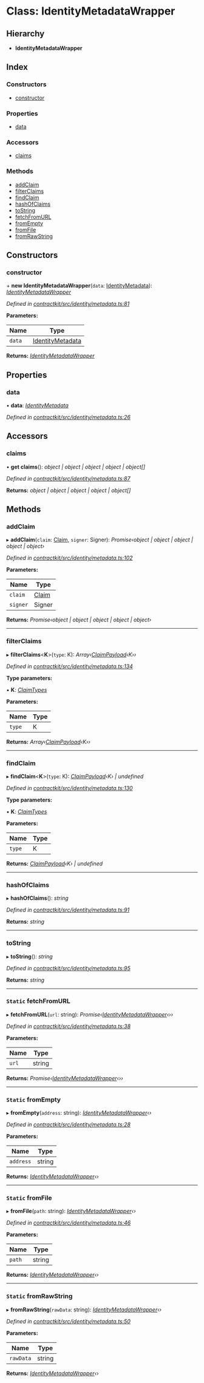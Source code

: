 # Class: IdentityMetadataWrapper

## Hierarchy

* **IdentityMetadataWrapper**

## Index

### Constructors

* [constructor](_identity_metadata_.identitymetadatawrapper.md#constructor)

### Properties

* [data](_identity_metadata_.identitymetadatawrapper.md#data)

### Accessors

* [claims](_identity_metadata_.identitymetadatawrapper.md#claims)

### Methods

* [addClaim](_identity_metadata_.identitymetadatawrapper.md#addclaim)
* [filterClaims](_identity_metadata_.identitymetadatawrapper.md#filterclaims)
* [findClaim](_identity_metadata_.identitymetadatawrapper.md#findclaim)
* [hashOfClaims](_identity_metadata_.identitymetadatawrapper.md#hashofclaims)
* [toString](_identity_metadata_.identitymetadatawrapper.md#tostring)
* [fetchFromURL](_identity_metadata_.identitymetadatawrapper.md#static-fetchfromurl)
* [fromEmpty](_identity_metadata_.identitymetadatawrapper.md#static-fromempty)
* [fromFile](_identity_metadata_.identitymetadatawrapper.md#static-fromfile)
* [fromRawString](_identity_metadata_.identitymetadatawrapper.md#static-fromrawstring)

## Constructors

###  constructor

\+ **new IdentityMetadataWrapper**(`data`: [IdentityMetadata](../modules/_identity_metadata_.md#identitymetadata)): *[IdentityMetadataWrapper](_identity_metadata_.identitymetadatawrapper.md)*

*Defined in [contractkit/src/identity/metadata.ts:81](https://github.com/celo-org/celo-monorepo/blob/master/packages/contractkit/src/identity/metadata.ts#L81)*

**Parameters:**

Name | Type |
------ | ------ |
`data` | [IdentityMetadata](../modules/_identity_metadata_.md#identitymetadata) |

**Returns:** *[IdentityMetadataWrapper](_identity_metadata_.identitymetadatawrapper.md)*

## Properties

###  data

• **data**: *[IdentityMetadata](../modules/_identity_metadata_.md#identitymetadata)*

*Defined in [contractkit/src/identity/metadata.ts:26](https://github.com/celo-org/celo-monorepo/blob/master/packages/contractkit/src/identity/metadata.ts#L26)*

## Accessors

###  claims

• **get claims**(): *object | object | object | object | object[]*

*Defined in [contractkit/src/identity/metadata.ts:87](https://github.com/celo-org/celo-monorepo/blob/master/packages/contractkit/src/identity/metadata.ts#L87)*

**Returns:** *object | object | object | object | object[]*

## Methods

###  addClaim

▸ **addClaim**(`claim`: [Claim](../modules/_identity_claims_claim_.md#claim), `signer`: Signer): *Promise‹object | object | object | object | object›*

*Defined in [contractkit/src/identity/metadata.ts:102](https://github.com/celo-org/celo-monorepo/blob/master/packages/contractkit/src/identity/metadata.ts#L102)*

**Parameters:**

Name | Type |
------ | ------ |
`claim` | [Claim](../modules/_identity_claims_claim_.md#claim) |
`signer` | Signer |

**Returns:** *Promise‹object | object | object | object | object›*

___

###  filterClaims

▸ **filterClaims**<**K**>(`type`: K): *Array‹[ClaimPayload](../modules/_identity_claims_claim_.md#claimpayload)‹K››*

*Defined in [contractkit/src/identity/metadata.ts:134](https://github.com/celo-org/celo-monorepo/blob/master/packages/contractkit/src/identity/metadata.ts#L134)*

**Type parameters:**

▪ **K**: *[ClaimTypes](../enums/_identity_claims_types_.claimtypes.md)*

**Parameters:**

Name | Type |
------ | ------ |
`type` | K |

**Returns:** *Array‹[ClaimPayload](../modules/_identity_claims_claim_.md#claimpayload)‹K››*

___

###  findClaim

▸ **findClaim**<**K**>(`type`: K): *[ClaimPayload](../modules/_identity_claims_claim_.md#claimpayload)‹K› | undefined*

*Defined in [contractkit/src/identity/metadata.ts:130](https://github.com/celo-org/celo-monorepo/blob/master/packages/contractkit/src/identity/metadata.ts#L130)*

**Type parameters:**

▪ **K**: *[ClaimTypes](../enums/_identity_claims_types_.claimtypes.md)*

**Parameters:**

Name | Type |
------ | ------ |
`type` | K |

**Returns:** *[ClaimPayload](../modules/_identity_claims_claim_.md#claimpayload)‹K› | undefined*

___

###  hashOfClaims

▸ **hashOfClaims**(): *string*

*Defined in [contractkit/src/identity/metadata.ts:91](https://github.com/celo-org/celo-monorepo/blob/master/packages/contractkit/src/identity/metadata.ts#L91)*

**Returns:** *string*

___

###  toString

▸ **toString**(): *string*

*Defined in [contractkit/src/identity/metadata.ts:95](https://github.com/celo-org/celo-monorepo/blob/master/packages/contractkit/src/identity/metadata.ts#L95)*

**Returns:** *string*

___

### `Static` fetchFromURL

▸ **fetchFromURL**(`url`: string): *Promise‹[IdentityMetadataWrapper](_identity_metadata_.identitymetadatawrapper.md)‹››*

*Defined in [contractkit/src/identity/metadata.ts:38](https://github.com/celo-org/celo-monorepo/blob/master/packages/contractkit/src/identity/metadata.ts#L38)*

**Parameters:**

Name | Type |
------ | ------ |
`url` | string |

**Returns:** *Promise‹[IdentityMetadataWrapper](_identity_metadata_.identitymetadatawrapper.md)‹››*

___

### `Static` fromEmpty

▸ **fromEmpty**(`address`: string): *[IdentityMetadataWrapper](_identity_metadata_.identitymetadatawrapper.md)‹›*

*Defined in [contractkit/src/identity/metadata.ts:28](https://github.com/celo-org/celo-monorepo/blob/master/packages/contractkit/src/identity/metadata.ts#L28)*

**Parameters:**

Name | Type |
------ | ------ |
`address` | string |

**Returns:** *[IdentityMetadataWrapper](_identity_metadata_.identitymetadatawrapper.md)‹›*

___

### `Static` fromFile

▸ **fromFile**(`path`: string): *[IdentityMetadataWrapper](_identity_metadata_.identitymetadatawrapper.md)‹›*

*Defined in [contractkit/src/identity/metadata.ts:46](https://github.com/celo-org/celo-monorepo/blob/master/packages/contractkit/src/identity/metadata.ts#L46)*

**Parameters:**

Name | Type |
------ | ------ |
`path` | string |

**Returns:** *[IdentityMetadataWrapper](_identity_metadata_.identitymetadatawrapper.md)‹›*

___

### `Static` fromRawString

▸ **fromRawString**(`rawData`: string): *[IdentityMetadataWrapper](_identity_metadata_.identitymetadatawrapper.md)‹›*

*Defined in [contractkit/src/identity/metadata.ts:50](https://github.com/celo-org/celo-monorepo/blob/master/packages/contractkit/src/identity/metadata.ts#L50)*

**Parameters:**

Name | Type |
------ | ------ |
`rawData` | string |

**Returns:** *[IdentityMetadataWrapper](_identity_metadata_.identitymetadatawrapper.md)‹›*
